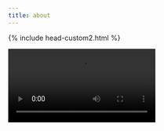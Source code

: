 ```yaml
---
title: about
---
```



{% include head-custom2.html %}

<div id="video_wrapper">
    <video autoplay loop>
        <source src="https://drive.google.com/uc?export=view&id=1VtQKnX2G4SAtIn-J8Y7w5Jb1MN09LAkv" type="video/mp4">
    </video>
</div>
